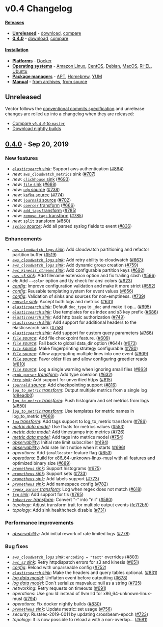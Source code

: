 # v0.4 Changelog

#### [Releases][urls.releases]

* [**Unreleased**](#unreleased) - [download][urls.vector_nightly_builds], [compare][urls.compare_v0.4.0...master]
* [**0.4.0**](#040---sep-20-2019) - [download][urls.v0.4.0], [compare][urls.compare_v0.3.0...v0.4.0]

#### [Installation][docs.installation]

* [**Platforms**][docs.platforms] - [Docker][docs.docker]
* [**Operating systems**][docs.operating_systems] - [Amazon Linux][docs.amazon-linux], [CentOS][docs.centos], [Debian][docs.debian], [MacOS][docs.macos], [RHEL][docs.rhel], [Ubuntu][docs.ubuntu]
* [**Package managers**][docs.package_managers] - [APT][docs.apt], [Homebrew][docs.homebrew], [YUM][docs.yum]
* [**Manual**][docs.manual] - [from archives][docs.from_archives], [from source][docs.from_source]

## Unreleased

Vector follows the [conventional commits specification][urls.conventional_commits] and unrelease changes are rolled up into a changelog when they are released:

* [Compare `v0.4.0` to `master`][urls.compare_v0.4.0...master]
* [Download nightly builds][urls.vector_nightly_builds]

## [0.4.0][urls.v0.4.0] - Sep 20, 2019

### New features

* *[`elasticsearch` sink][docs.sinks.elasticsearch]*: Support aws authentication ([#864][urls.pr_864])
* *new*: `aws_cloudwatch_metrics` sink ([#707][urls.pr_707])
* *new*: [`clickhouse` sink][docs.sinks.clickhouse] ([#693][urls.pr_693])
* *new*: [`file` sink][docs.sinks.file] ([#688][urls.pr_688])
* *new*: [`udp` source][docs.sources.udp] ([#738][urls.pr_738])
* *new*: [`kafka` source][docs.sources.kafka] ([#774][urls.pr_774])
* *new*: [`journald` source][docs.sources.journald] ([#702][urls.pr_702])
* *new*: [`coercer` transform][docs.transforms.coercer] ([#666][urls.pr_666])
* *new*: [`add_tags` transform][docs.transforms.add_tags] ([#785][urls.pr_785])
* *new*: [`remove_tags` transform][docs.transforms.remove_tags] ([#785][urls.pr_785])
* *new*: [`split` transform][docs.transforms.split] ([#850][urls.pr_850])
* *[`syslog` source][docs.sources.syslog]*: Add all parsed syslog fields to event ([#836][urls.pr_836])

### Enhancements

* *[`aws_cloudwatch_logs` sink][docs.sinks.aws_cloudwatch_logs]*: Add cloudwatch partitioning and refactor partition buffer ([#519][urls.pr_519])
* *[`aws_cloudwatch_logs` sink][docs.sinks.aws_cloudwatch_logs]*: Add retry ability to cloudwatch ([#663][urls.pr_663])
* *[`aws_cloudwatch_logs` sink][docs.sinks.aws_cloudwatch_logs]*: Add dynamic group creation ([#759][urls.pr_759])
* *[`aws_kinesis_streams` sink][docs.sinks.aws_kinesis_streams]*: Add configurable partition keys ([#692][urls.pr_692])
* *[`aws_s3` sink][docs.sinks.aws_s3]*: Add filename extension option and fix trailing slash ([#596][urls.pr_596])
* *cli*: Add `--color` option and tty check for ansi colors ([#623][urls.pr_623])
* *[config][docs.configuration]*: Improve configuration validation and make it more strict ([#552][urls.pr_552])
* *[config][docs.configuration]*: Reusable templating system for event values ([#656][urls.pr_656])
* *[config][docs.configuration]*: Validation of sinks and sources for non-emptiness. ([#739][urls.pr_739])
* *[`console` sink][docs.sinks.console]*: Accept both logs and metrics ([#631][urls.pr_631])
* *[`elasticsearch` sink][docs.sinks.elasticsearch]*: Default `doc_type` to `_doc` and make it op… ([#695][urls.pr_695])
* *[`elasticsearch` sink][docs.sinks.elasticsearch]*: Use templates for es index and s3 key prefix ([#686][urls.pr_686])
* *[`elasticsearch` sink][docs.sinks.elasticsearch]*: Add http basic authorization ([#749][urls.pr_749])
* *[`elasticsearch` sink][docs.sinks.elasticsearch]*: Add support for additional headers to the elasticsearch sink ([#758][urls.pr_758])
* *[`elasticsearch` sink][docs.sinks.elasticsearch]*: Add support for custom query parameters ([#766][urls.pr_766])
* *[`file` source][docs.sources.file]*: Add file checkpoint feature. ([#609][urls.pr_609])
* *[`file` source][docs.sources.file]*: Fall back to global data_dir option (#644) ([#673][urls.pr_673])
* *[`file` source][docs.sources.file]*: Make fingerprinting strategy configurable ([#780][urls.pr_780])
* *[`file` source][docs.sources.file]*: Allow aggregating multiple lines into one event ([#809][urls.pr_809])
* *[`file` source][docs.sources.file]*: Favor older files and allow configuring greedier reads ([#810][urls.pr_810])
* *[`file` source][docs.sources.file]*: Log a single warning when ignoring small files ([#863][urls.pr_863])
* *[`grok_parser` transform][docs.transforms.grok_parser]*: Add type coercion ([#632][urls.pr_632])
* *[`http` sink][docs.sinks.http]*: Add support for unverified https ([#815][urls.pr_815])
* *[`journald` source][docs.sources.journald]*: Add checkpointing support ([#816][urls.pr_816])
* *[`log_to_metric` transform][docs.transforms.log_to_metric]*: Output multiple metrics from a single log ([d8eadb0][urls.commit_d8eadb08f469e7e411138ed9ff9e318bd4f9954c])
* *[`log_to_metric` transform][docs.transforms.log_to_metric]*: Push histogram and set metrics from logs ([#650][urls.pr_650])
* *[`log_to_metric` transform][docs.transforms.log_to_metric]*: Use templates for metric names in log_to_metric ([#668][urls.pr_668])
* *[`lua` transform][docs.transforms.lua]*: Add tags support to log_to_metric transform ([#786][urls.pr_786])
* *[metric data model][docs.data-model.metric]*: Use floats for metrics values ([#553][urls.pr_553])
* *[metric data model][docs.data-model.metric]*: Add timestamps into metrics ([#726][urls.pr_726])
* *[metric data model][docs.data-model.metric]*: Add tags into metrics model ([#754][urls.pr_754])
* *[observability][docs.monitoring]*: Initial rate limit subscriber ([#494][urls.pr_494])
* *[observability][docs.monitoring]*: Add rate limit notice when it starts ([#696][urls.pr_696])
* *operations*: Add `jemallocator` feature flag ([#653][urls.pr_653])
* *operations*: Build for x86_64-unknown-linux-musl with all features and optimized binary size ([#689][urls.pr_689])
* *[`prometheus` sink][docs.sinks.prometheus]*: Support histograms ([#675][urls.pr_675])
* *[`prometheus` sink][docs.sinks.prometheus]*: Support sets ([#733][urls.pr_733])
* *[`prometheus` sink][docs.sinks.prometheus]*: Add labels support ([#773][urls.pr_773])
* *[`prometheus` sink][docs.sinks.prometheus]*: Add namespace config ([#782][urls.pr_782])
* *[`regex_parser` transform][docs.transforms.regex_parser]*: Log when regex does not match ([#618][urls.pr_618])
* *[`tcp` sink][docs.sinks.tcp]*: Add support for tls ([#765][urls.pr_765])
* *[`tokenizer` transform][docs.transforms.tokenizer]*: Convert "-" into "nil" ([#580][urls.pr_580])
* *topology*: Adjust transform trait for multiple output events ([fe7f2b5][urls.commit_fe7f2b503443199a65a79dad129ed89ace3e287a])
* *topology*: Add sink healthcheck disable ([#731][urls.pr_731])

### Performance improvements

* *[observability][docs.monitoring]*: Add initial rework of rate limited logs ([#778][urls.pr_778])

### Bug fixes

* *[`aws_cloudwatch_logs` sink][docs.sinks.aws_cloudwatch_logs]*: `encoding = "text"` overrides ([#803][urls.pr_803])
* *[`aws_s3` sink][docs.sinks.aws_s3]*: Retry httpdispatch errors for s3 and kinesis ([#651][urls.pr_651])
* *[config][docs.configuration]*: Reload with unparseable config ([#752][urls.pr_752])
* *[`elasticsearch` sink][docs.sinks.elasticsearch]*: Make the headers and query tables optional. ([#831][urls.pr_831])
* *[log data model][docs.data-model.log]*: Unflatten event before outputting ([#678][urls.pr_678])
* *[log data model][docs.data-model.log]*: Don't serialize mapvalue::null as a string ([#725][urls.pr_725])
* *networking*: Retry requests on timeouts ([#691][urls.pr_691])
* *operations*: Use gnu ld instead of llvm lld for x86_64-unknown-linux-musl ([#794][urls.pr_794])
* *operations*: Fix docker nightly builds ([#830][urls.pr_830])
* *[`prometheus` sink][docs.sinks.prometheus]*: Update metric::set usage ([#756][urls.pr_756])
* *security*: Rustsec-2019-0011 by updating crossbeam-epoch ([#723][urls.pr_723])
* *topology*: It is now possible to reload a with a non-overlap… ([#681][urls.pr_681])


[docs.amazon-linux]: https://docs.vector.dev/setup/installation/operating-systems/amazon-linux
[docs.apt]: https://docs.vector.dev/setup/installation/package-managers/apt
[docs.centos]: https://docs.vector.dev/setup/installation/operating-systems/centos
[docs.configuration]: https://docs.vector.dev/usage/configuration
[docs.data-model.log]: https://docs.vector.dev/about/data-model/log
[docs.data-model.metric]: https://docs.vector.dev/about/data-model/metric
[docs.debian]: https://docs.vector.dev/setup/installation/operating-systems/debian
[docs.docker]: https://docs.vector.dev/setup/installation/platforms/docker
[docs.from_archives]: https://docs.vector.dev/setup/installation/manual/from-archives
[docs.from_source]: https://docs.vector.dev/setup/installation/manual/from-source
[docs.homebrew]: https://docs.vector.dev/setup/installation/package-managers/homebrew
[docs.installation]: https://docs.vector.dev/setup/installation
[docs.macos]: https://docs.vector.dev/setup/installation/operating-systems/macos
[docs.manual]: https://docs.vector.dev/setup/installation/manual
[docs.monitoring]: https://docs.vector.dev/usage/administration/monitoring
[docs.operating_systems]: https://docs.vector.dev/setup/installation/operating-systems
[docs.package_managers]: https://docs.vector.dev/setup/installation/package-managers
[docs.platforms]: https://docs.vector.dev/setup/installation/platforms
[docs.rhel]: https://docs.vector.dev/setup/installation/operating-systems/rhel
[docs.sinks.aws_cloudwatch_logs]: https://docs.vector.dev/usage/configuration/sinks/aws_cloudwatch_logs
[docs.sinks.aws_kinesis_streams]: https://docs.vector.dev/usage/configuration/sinks/aws_kinesis_streams
[docs.sinks.aws_s3]: https://docs.vector.dev/usage/configuration/sinks/aws_s3
[docs.sinks.clickhouse]: https://docs.vector.dev/usage/configuration/sinks/clickhouse
[docs.sinks.console]: https://docs.vector.dev/usage/configuration/sinks/console
[docs.sinks.elasticsearch]: https://docs.vector.dev/usage/configuration/sinks/elasticsearch
[docs.sinks.file]: https://docs.vector.dev/usage/configuration/sinks/file
[docs.sinks.http]: https://docs.vector.dev/usage/configuration/sinks/http
[docs.sinks.prometheus]: https://docs.vector.dev/usage/configuration/sinks/prometheus
[docs.sinks.tcp]: https://docs.vector.dev/usage/configuration/sinks/tcp
[docs.sources.file]: https://docs.vector.dev/usage/configuration/sources/file
[docs.sources.journald]: https://docs.vector.dev/usage/configuration/sources/journald
[docs.sources.kafka]: https://docs.vector.dev/usage/configuration/sources/kafka
[docs.sources.syslog]: https://docs.vector.dev/usage/configuration/sources/syslog
[docs.sources.udp]: https://docs.vector.dev/usage/configuration/sources/udp
[docs.transforms.add_tags]: https://docs.vector.dev/usage/configuration/transforms/add_tags
[docs.transforms.coercer]: https://docs.vector.dev/usage/configuration/transforms/coercer
[docs.transforms.grok_parser]: https://docs.vector.dev/usage/configuration/transforms/grok_parser
[docs.transforms.log_to_metric]: https://docs.vector.dev/usage/configuration/transforms/log_to_metric
[docs.transforms.lua]: https://docs.vector.dev/usage/configuration/transforms/lua
[docs.transforms.regex_parser]: https://docs.vector.dev/usage/configuration/transforms/regex_parser
[docs.transforms.remove_tags]: https://docs.vector.dev/usage/configuration/transforms/remove_tags
[docs.transforms.split]: https://docs.vector.dev/usage/configuration/transforms/split
[docs.transforms.tokenizer]: https://docs.vector.dev/usage/configuration/transforms/tokenizer
[docs.ubuntu]: https://docs.vector.dev/setup/installation/operating-systems/ubuntu
[docs.yum]: https://docs.vector.dev/setup/installation/package-managers/yum
[urls.commit_d8eadb08f469e7e411138ed9ff9e318bd4f9954c]: https://github.com/timberio/vector/commit/d8eadb08f469e7e411138ed9ff9e318bd4f9954c
[urls.commit_fe7f2b503443199a65a79dad129ed89ace3e287a]: https://github.com/timberio/vector/commit/fe7f2b503443199a65a79dad129ed89ace3e287a
[urls.compare_v0.3.0...v0.4.0]: https://github.com/timberio/vector/compare/v0.3.0...v0.4.0
[urls.compare_v0.4.0...master]: https://github.com/timberio/vector/compare/v0.4.0...master
[urls.conventional_commits]: https://www.conventionalcommits.org
[urls.pr_494]: https://github.com/timberio/vector/pull/494
[urls.pr_519]: https://github.com/timberio/vector/pull/519
[urls.pr_552]: https://github.com/timberio/vector/pull/552
[urls.pr_553]: https://github.com/timberio/vector/pull/553
[urls.pr_580]: https://github.com/timberio/vector/pull/580
[urls.pr_596]: https://github.com/timberio/vector/pull/596
[urls.pr_609]: https://github.com/timberio/vector/pull/609
[urls.pr_618]: https://github.com/timberio/vector/pull/618
[urls.pr_623]: https://github.com/timberio/vector/pull/623
[urls.pr_631]: https://github.com/timberio/vector/pull/631
[urls.pr_632]: https://github.com/timberio/vector/pull/632
[urls.pr_650]: https://github.com/timberio/vector/pull/650
[urls.pr_651]: https://github.com/timberio/vector/pull/651
[urls.pr_653]: https://github.com/timberio/vector/pull/653
[urls.pr_656]: https://github.com/timberio/vector/pull/656
[urls.pr_663]: https://github.com/timberio/vector/pull/663
[urls.pr_666]: https://github.com/timberio/vector/pull/666
[urls.pr_668]: https://github.com/timberio/vector/pull/668
[urls.pr_673]: https://github.com/timberio/vector/pull/673
[urls.pr_675]: https://github.com/timberio/vector/pull/675
[urls.pr_678]: https://github.com/timberio/vector/pull/678
[urls.pr_681]: https://github.com/timberio/vector/pull/681
[urls.pr_686]: https://github.com/timberio/vector/pull/686
[urls.pr_688]: https://github.com/timberio/vector/pull/688
[urls.pr_689]: https://github.com/timberio/vector/pull/689
[urls.pr_691]: https://github.com/timberio/vector/pull/691
[urls.pr_692]: https://github.com/timberio/vector/pull/692
[urls.pr_693]: https://github.com/timberio/vector/pull/693
[urls.pr_695]: https://github.com/timberio/vector/pull/695
[urls.pr_696]: https://github.com/timberio/vector/pull/696
[urls.pr_702]: https://github.com/timberio/vector/pull/702
[urls.pr_707]: https://github.com/timberio/vector/pull/707
[urls.pr_723]: https://github.com/timberio/vector/pull/723
[urls.pr_725]: https://github.com/timberio/vector/pull/725
[urls.pr_726]: https://github.com/timberio/vector/pull/726
[urls.pr_731]: https://github.com/timberio/vector/pull/731
[urls.pr_733]: https://github.com/timberio/vector/pull/733
[urls.pr_738]: https://github.com/timberio/vector/pull/738
[urls.pr_739]: https://github.com/timberio/vector/pull/739
[urls.pr_749]: https://github.com/timberio/vector/pull/749
[urls.pr_752]: https://github.com/timberio/vector/pull/752
[urls.pr_754]: https://github.com/timberio/vector/pull/754
[urls.pr_756]: https://github.com/timberio/vector/pull/756
[urls.pr_758]: https://github.com/timberio/vector/pull/758
[urls.pr_759]: https://github.com/timberio/vector/pull/759
[urls.pr_765]: https://github.com/timberio/vector/pull/765
[urls.pr_766]: https://github.com/timberio/vector/pull/766
[urls.pr_773]: https://github.com/timberio/vector/pull/773
[urls.pr_774]: https://github.com/timberio/vector/pull/774
[urls.pr_778]: https://github.com/timberio/vector/pull/778
[urls.pr_780]: https://github.com/timberio/vector/pull/780
[urls.pr_782]: https://github.com/timberio/vector/pull/782
[urls.pr_785]: https://github.com/timberio/vector/pull/785
[urls.pr_786]: https://github.com/timberio/vector/pull/786
[urls.pr_794]: https://github.com/timberio/vector/pull/794
[urls.pr_803]: https://github.com/timberio/vector/pull/803
[urls.pr_809]: https://github.com/timberio/vector/pull/809
[urls.pr_810]: https://github.com/timberio/vector/pull/810
[urls.pr_815]: https://github.com/timberio/vector/pull/815
[urls.pr_816]: https://github.com/timberio/vector/pull/816
[urls.pr_830]: https://github.com/timberio/vector/pull/830
[urls.pr_831]: https://github.com/timberio/vector/pull/831
[urls.pr_836]: https://github.com/timberio/vector/pull/836
[urls.pr_850]: https://github.com/timberio/vector/pull/850
[urls.pr_863]: https://github.com/timberio/vector/pull/863
[urls.pr_864]: https://github.com/timberio/vector/pull/864
[urls.releases]: https://github.com/timberio/vector/releases
[urls.v0.4.0]: https://github.com/timberio/vector/releases/tag/0.4.0
[urls.vector_nightly_builds]: http://google.com

